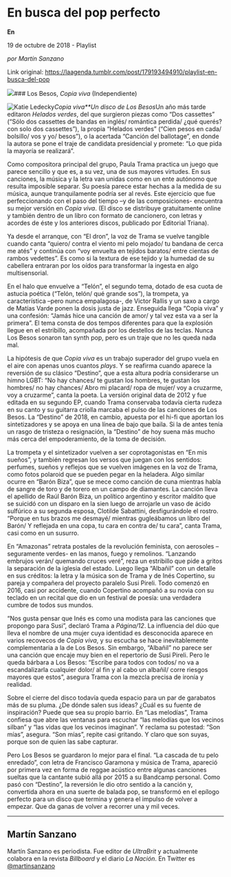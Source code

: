 # En busca del pop perfecto

**En**

19 de octubre de 2018 - Playlist

_por Martín Sanzano_

Link original: https://laagenda.tumblr.com/post/179193494910/playlist-en-busca-del-pop

![](https://64.media.tumblr.com/ef551d3dff159ec9b274487fc20316b2/tumblr_inline_pgxcfbtb6P1t6q87u_500.jpg)### Los Besos, *Copia viva* (Independiente)

![Katie Ledecky](https://64.media.tumblr.com/4da3e06f60ce1b7fa2f30c610b54d2ea/tumblr_inline_pgxcfbFx6Z1t6q87u_400.jpg)*Copia viva**Un disco de Los Besos*Un año más tarde editaron *Helados verdes*, del que surgieron piezas como “Dos cassettes” (“Sólo dos cassettes de bandas en inglés/ romántica perdida/ ¿qué querés? con solo dos cassettes”), la propia “Helados verdes” (“Cien pesos en cada/ bolsillo/ vos y yo/ besos”), o la acertada “Canción del ballotage”, en donde la autora se pone el traje de candidata presidencial y promete: “Lo que pida la mayoría se realizará”. 

Como compositora principal del grupo, Paula Trama practica un juego que parece sencillo y que es, a su vez, una de sus mayores virtudes. En sus canciones, la música y la letra van unidas como en un ente autónomo que resulta imposible separar. Su poesía parece estar hechas a la medida de su música, aunque tranquilamente podría ser al revés. Este ejercicio que fue perfeccionando con el paso del tiempo –y de las composiciones- encuentra su mejor versión en *Copia viva*. (El disco se distribuye gratuitamente online y también dentro de un libro con formato de cancionero, con letras y acordes de éste y los anteriores discos, publicado por Editorial Triana).

Ya desde el arranque, con “El dron”, la voz de Trama se vuelve tangible cuando canta “quiero/ contra el viento mi pelo mojado/ tu bandana de cerca me atés” y continúa con “voy envuelta en tejidos baratos/ entre cientas de rambos vedettes”. Es como si la textura de ese tejido y la humedad de su cabellera entraran por los oídos para transformar la ingesta en algo multisensorial. 

En el halo que envuelve a “Telón”, el segundo tema, dotado de esa cuota de astucia poética (“Telón, telón/ qué grande sos”), la trompeta, ya característica –pero nunca empalagosa-, de Victor Rallis y un saxo a cargo de Matías Varde ponen la dosis justa de jazz. Enseguida llega “Copia viva” y una confesión: “Jamás hice una canción de amor/ y tal vez esta va a ser la primera”. El tema consta de dos tempos diferentes para que la explosión llegue en el estribillo, acompañada por los destellos de las teclas. Nunca Los Besos sonaron tan synth pop, pero es un traje que no les queda nada mal.

La hipótesis de que *Copia viva* es un trabajo superador del grupo vuela en el aire con apenas unos cuantos *plays*. Y se reafirma cuando aparece la reversión de su clásico “Destino”, que a esta altura podría considerarse un himno LGBT: “No hay chances/ te gustan los hombres, te gustan los hombres/ no hay chances/ Abro mi placard/ ropa de mujer/ voy a cruzarme, voy a cruzarme”, canta la poeta. La versión original data de 2012 y fue editada en su segundo EP, cuando Trama conservaba todavía cierta rudeza en su canto y su guitarra criolla marcaba el pulso de las canciones de Los Besos. La “Destino” de 2018, en cambio, apuesta por el hi-fi que aportan los sintetizadores y se apoya en una línea de bajo que baila. Si la de antes tenía un rasgo de tristeza o resignación, la “Destino” de hoy suena más mucho más cerca del empoderamiento, de la toma de decisión. 

La trompeta y el sintetizador vuelven a ser coprotagonistas en “En mis sueños”, y también regresan los versos que juegan con los sentidos: perfumes, sueños y reflejos que se vuelven imágenes en la voz de Trama, como fotos polaroid que se pueden pegar en la heladera. Algo similar ocurre en “Barón Biza”, que se mece como canción de cuna mientras habla de sangre de toro y de torero en un campo de diamantes. La canción lleva el apellido de Raúl Barón Biza, un político argentino y escritor maldito que se suicidó con un disparo en la sien luego de arrojarle un vaso de ácido sulfúrico a su segunda esposa, Clotilde Sabattini, desfigurándole el rostro. “Porque en tus brazos me desmayé/ mientras gugleábamos un libro del Barón/ Y reflejada en una copa, tu cara en contra de/ tu cara”, canta Trama, casi como en un susurro. 

En “Amazonas” retrata postales de la revolución feminista, con aerosoles –seguramente verdes- en las manos, fuego y remolinos. “Lanzando embrujos verán/ quemando cruces veré”, reza un estribillo que pide a gritos la separación de la iglesia del estado. Luego llega “Albañil” con un detalle en sus créditos: la letra y la música son de Trama y de Inés Copertino, su pareja y compañera del proyecto paralelo Susi Pireli. Todo comenzó en 2016, casi por accidente, cuando Copertino acompañó a su novia con su teclado en un recital que dio en un festival de poesía: una verdadera cumbre de todos sus mundos. 

“Nos gusta pensar que Inés es como una modista para las canciones que propongo para Susi”, declaró Trama a *Página/12*. La influencia del dúo que lleva el nombre de una mujer cuya identidad es desconocida aparece en varios recovecos de *Copia viva*, y su escucha se hace inevitablemente complementaria a la de Los Besos. Sin embargo, “Albañil” no parece ser una canción que encaje muy bien en el repertorio de Susi Pireli. Pero le queda bárbara a Los Besos: “Escribe para todos con todos/ no va a escandalizarla cualquier dolor/ al fin y al cabo un albañil/ corre riesgos mayores que estos”, asegura Trama con la mezcla precisa de ironía y realidad. 

Sobre el cierre del disco todavía queda espacio para un par de garabatos más de su pluma. ¿De dónde salen sus ideas? ¿Cuál es su fuente de inspiración? Puede que sea su propio barrio. En “Las melodías”, Trama confiesa que abre las ventanas para escuchar “las melodías que los vecinos silban” y “las vidas que los vecinos imaginan”. Y reclama su potestad: “Son mías”, asegura. “Son mías”, repite casi gritando. Y claro que son suyas, porque son de quien las sabe capturar.

Pero Los Besos se guardaron lo mejor para el final. “La cascada de tu pelo enredado”, con letra de Francisco Garamona y música de Trama, apareció por primera vez en forma de reggae acústico entre algunas canciones sueltas que la cantante subió allá por 2015 a su Bandcamp personal. Como pasó con “Destino”, la reversión le dio otro sentido a la canción y, convertida ahora en una suerte de balada pop, se transformó en el epílogo perfecto para un disco que termina y genera el impulso de volver a empezar. Que da ganas de volver a recorrer una y mil veces. 

  




---

Martín Sanzano
--------------

 Martín Sanzano es periodista. Fue editor de *UltraBrit* y actualmente colabora en la revista *Billboard* y el diario *La Nación*. En Twitter es [@martinsanzano](https://twitter.com/martinsanzano?lang=es)

